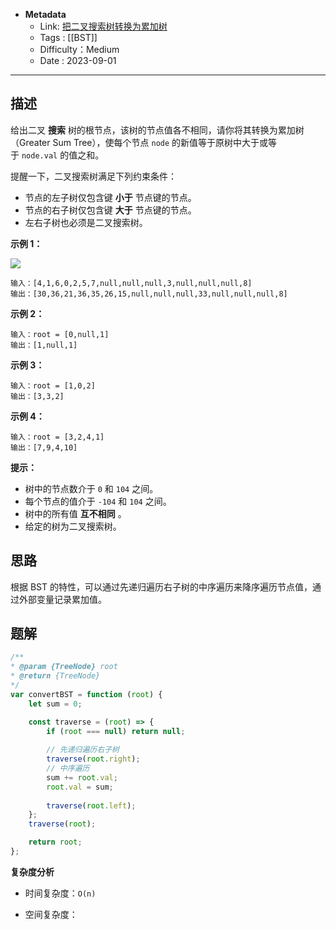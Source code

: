 - **Metadata**
	- Link: [把二叉搜索树转换为累加树](https://leetcode.cn/problems/convert-bst-to-greater-tree/description/ "https://leetcode.cn/problems/convert-bst-to-greater-tree/description/") 
	- Tags : [[BST]]
	- Difficulty：Medium
	- Date : 2023-09-01
---
## 描述

给出二叉 **搜索** 树的根节点，该树的节点值各不相同，请你将其转换为累加树（Greater Sum Tree），使每个节点 `node` 的新值等于原树中大于或等于 `node.val` 的值之和。

提醒一下，二叉搜索树满足下列约束条件：

- 节点的左子树仅包含键 **小于** 节点键的节点。
- 节点的右子树仅包含键 **大于** 节点键的节点。
- 左右子树也必须是二叉搜索树。

**示例 1：**

**![](https://assets.leetcode-cn.com/aliyun-lc-upload/uploads/2019/05/03/tree.png)**

```
输入：[4,1,6,0,2,5,7,null,null,null,3,null,null,null,8]
输出：[30,36,21,36,35,26,15,null,null,null,33,null,null,null,8]
```

**示例 2：**

```
输入：root = [0,null,1]
输出：[1,null,1]
```

**示例 3：**

```
输入：root = [1,0,2]
输出：[3,3,2]
```

**示例 4：**

```
输入：root = [3,2,4,1]
输出：[7,9,4,10]
```

**提示：**

- 树中的节点数介于 `0` 和 `104` 之间。
- 每个节点的值介于 `-104` 和 `104` 之间。
- 树中的所有值 **互不相同** 。
- 给定的树为二叉搜索树。

## 思路

根据 BST 的特性，可以通过先递归遍历右子树的中序遍历来降序遍历节点值，通过外部变量记录累加值。

## 题解

```js
/**
* @param {TreeNode} root
* @return {TreeNode}
*/
var convertBST = function (root) {
    let sum = 0;

    const traverse = (root) => {
        if (root === null) return null;
        
	    // 先递归遍历右子树 
        traverse(root.right);
        // 中序遍历
        sum += root.val;
        root.val = sum;
        
        traverse(root.left);
    };
    traverse(root);

    return root;
};
```

**复杂度分析**

- 时间复杂度：`O(n)`

- 空间复杂度：